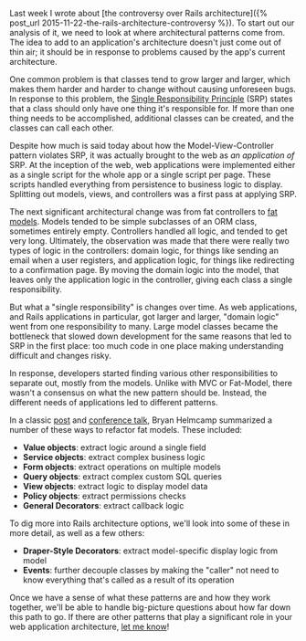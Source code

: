 Last week I wrote about [the controversy over Rails architecture]({% post_url 2015-11-22-the-rails-architecture-controversy %}). To start out our analysis of it, we need to look at where architectural patterns come from. The idea to add to an application's architecture doesn't just come out of thin air; it should be in response to problems caused by the app's current architecture.

One common problem is that classes tend to grow larger and larger, which makes them harder and harder to change without causing unforeseen bugs. In response to this problem, the [Single Responsibility Principle](https://en.wikipedia.org/wiki/Single_responsibility_principle) (SRP) states that a class should only have one thing it's responsible for. If more than one thing needs to be accomplished, additional classes can be created, and the classes can call each other.

Despite how much is said today about how the Model-View-Controller pattern violates SRP, it was actually brought to the web as *an application of* SRP. At the inception of the web, web applications were implemented either as a single script for the whole app or a single script per page. These scripts handled everything from persistence to business logic to display. Splitting out models, views, and controllers was a first pass at applying SRP.

The next significant architectural change was from fat controllers to [fat models](http://weblog.jamisbuck.org/2006/10/18/skinny-controller-fat-model). Models tended to be simple subclasses of an ORM class, sometimes entirely empty. Controllers handled all logic, and tended to get very long. Ultimately, the observation was made that there were really two types of logic in the controllers: domain logic, for things like sending an email when a user registers, and application logic, for things like redirecting to a confirmation page. By moving the domain logic into the model, that leaves only the application logic in the controller, giving each class a single responsibility.

But what a "single responsibility" is changes over time. As web applications, and Rails applications in particular, got larger and larger, "domain logic" went from one responsibility to many. Large model classes became the bottleneck that slowed down development for the same reasons that led to SRP in the first place: too much code in one place making understanding difficult and changes risky.

In response, developers started finding various other responsibilities to separate out, mostly from the models. Unlike with MVC or Fat-Model, there wasn't a consensus on what the new pattern should be. Instead, the different needs of applications led to different patterns.

In a classic [post](http://blog.codeclimate.com/blog/2012/10/17/7-ways-to-decompose-fat-activerecord-models/) and [conference talk](https://youtu.be/5yX6ADjyqyE), Bryan Helmcamp summarized a number of these ways to refactor fat models. These included:

- **Value objects**: extract logic around a single field
- **Service objects**: extract complex business logic
- **Form objects**: extract operations on multiple models
- **Query objects**: extract complex custom SQL queries
- **View objects**: extract logic to display model data
- **Policy objects**: extract permissions checks
- **General Decorators**: extract callback logic

To dig more into Rails architecture options, we'll look into some of these in more detail, as well as a few others:

- **Draper-Style Decorators**: extract model-specific display logic from model
- **Events**: further decouple classes by making the "caller" not need to know everything that's called as a result of its operation

Once we have a sense of what these patterns are and how they work together, we'll be able to handle big-picture questions about how far down this path to go. If there are other patterns that play a significant role in your web application architecture, [let me know](https://twitter.com/CodingItWrong)!